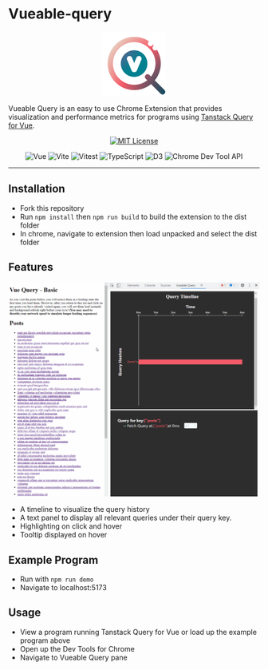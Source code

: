 # Vueable-query
<span align = 'center'>

![Vueable Query Logo](/Extension/assets/Vueable_Query_logo_128.png)

</span>

Vueable Query is an easy to use Chrome Extension that provides visualization and performance metrics for programs using [Tanstack Query for Vue](https://github.com/TanStack/query).

<span align = 'center'>

[![MIT License](https://img.shields.io/badge/License-MIT-green?style=for-the-badge)](https://github.com/oslabs-beta/Vueable-Query/blob/main/LICENSE)

![Vue](https://img.shields.io/badge/Vue-4FC08D?style=for-the-badge&logo=vuedotjs&logoColor=white)
![Vite](https://img.shields.io/badge/Vite-646CFF?style=for-the-badge&logo=vite&logoColor=white)
![Vitest](https://img.shields.io/badge/Vitest-6E9F18?style=for-the-badge&logo=vitest&logoColor=white)
![TypeScript](https://img.shields.io/badge/TypeScript-007ACC?style=for-the-badge&logo=typescript&logoColor=white)
![D3](https://img.shields.io/badge/D3-F9A03C?style=for-the-badge&logo=D3.js&logoColor=white)
![Chrome Dev Tool API](https://img.shields.io/badge/Chrome%20Dev%20Tool%20Api-4285F4?style=for-the-badge&logo=googlechrome&logoColor=white)

</span>
<hr/>

## Installation
- Fork this repository
- Run `npm install` then `npm run build` to build the extension to the dist folder
- In chrome, navigate to extension then load unpacked and select the dist folder


## Features

![demo](demo_img/full_demo_readme.gif)
- A timeline to visualize the query history
- A text panel to display all relevant queries under their query key.
- Highlighting on click and hover
- Tooltip displayed on hover 

## Example Program
- Run with `npm run demo`
- Navigate to localhost:5173

## Usage
- View a program running Tanstack Query for Vue or load up the example program above
- Open up the Dev Tools for Chrome
- Navigate to Vueable Query pane


